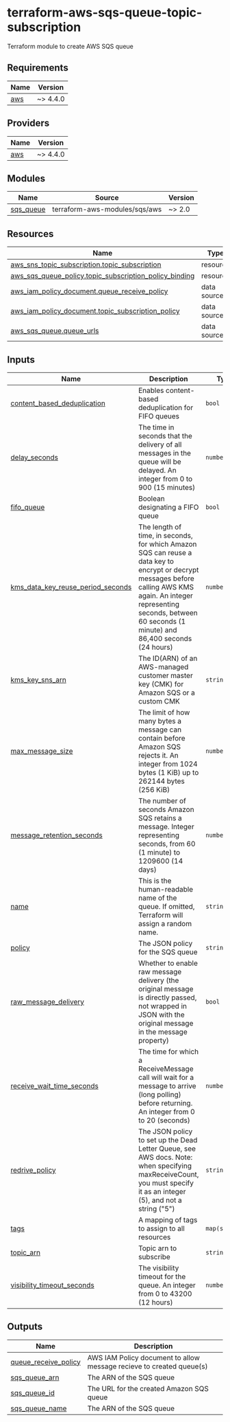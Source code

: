 # terraform-aws-sqs-queue-topic-subscription
Terraform module to create AWS SQS queue

<!-- BEGINNING OF PRE-COMMIT-TERRAFORM DOCS HOOK -->
## Requirements

| Name | Version |
|------|---------|
| <a name="requirement_aws"></a> [aws](#requirement\_aws) | ~> 4.4.0 |

## Providers

| Name | Version |
|------|---------|
| <a name="provider_aws"></a> [aws](#provider\_aws) | ~> 4.4.0 |

## Modules

| Name | Source | Version |
|------|--------|---------|
| <a name="module_sqs_queue"></a> [sqs\_queue](#module\_sqs\_queue) | terraform-aws-modules/sqs/aws | ~> 2.0 |

## Resources

| Name | Type |
|------|------|
| [aws_sns_topic_subscription.topic_subscription](https://registry.terraform.io/providers/hashicorp/aws/latest/docs/resources/sns_topic_subscription) | resource |
| [aws_sqs_queue_policy.topic_subscription_policy_binding](https://registry.terraform.io/providers/hashicorp/aws/latest/docs/resources/sqs_queue_policy) | resource |
| [aws_iam_policy_document.queue_receive_policy](https://registry.terraform.io/providers/hashicorp/aws/latest/docs/data-sources/iam_policy_document) | data source |
| [aws_iam_policy_document.topic_subscription_policy](https://registry.terraform.io/providers/hashicorp/aws/latest/docs/data-sources/iam_policy_document) | data source |
| [aws_sqs_queue.queue_urls](https://registry.terraform.io/providers/hashicorp/aws/latest/docs/data-sources/sqs_queue) | data source |

## Inputs

| Name | Description | Type | Default | Required |
|------|-------------|------|---------|:--------:|
| <a name="input_content_based_deduplication"></a> [content\_based\_deduplication](#input\_content\_based\_deduplication) | Enables content-based deduplication for FIFO queues | `bool` | `null` | no |
| <a name="input_delay_seconds"></a> [delay\_seconds](#input\_delay\_seconds) | The time in seconds that the delivery of all messages in the queue will be delayed. An integer from 0 to 900 (15 minutes) | `number` | `null` | no |
| <a name="input_fifo_queue"></a> [fifo\_queue](#input\_fifo\_queue) | Boolean designating a FIFO queue | `bool` | `null` | no |
| <a name="input_kms_data_key_reuse_period_seconds"></a> [kms\_data\_key\_reuse\_period\_seconds](#input\_kms\_data\_key\_reuse\_period\_seconds) | The length of time, in seconds, for which Amazon SQS can reuse a data key to encrypt or decrypt messages before calling AWS KMS again. An integer representing seconds, between 60 seconds (1 minute) and 86,400 seconds (24 hours) | `number` | `null` | no |
| <a name="input_kms_key_sns_arn"></a> [kms\_key\_sns\_arn](#input\_kms\_key\_sns\_arn) | The ID(ARN) of an AWS-managed customer master key (CMK) for Amazon SQS or a custom CMK | `string` | `null` | no |
| <a name="input_max_message_size"></a> [max\_message\_size](#input\_max\_message\_size) | The limit of how many bytes a message can contain before Amazon SQS rejects it. An integer from 1024 bytes (1 KiB) up to 262144 bytes (256 KiB) | `number` | `null` | no |
| <a name="input_message_retention_seconds"></a> [message\_retention\_seconds](#input\_message\_retention\_seconds) | The number of seconds Amazon SQS retains a message. Integer representing seconds, from 60 (1 minute) to 1209600 (14 days) | `number` | `null` | no |
| <a name="input_name"></a> [name](#input\_name) | This is the human-readable name of the queue. If omitted, Terraform will assign a random name. | `string` | `null` | no |
| <a name="input_policy"></a> [policy](#input\_policy) | The JSON policy for the SQS queue | `string` | `null` | no |
| <a name="input_raw_message_delivery"></a> [raw\_message\_delivery](#input\_raw\_message\_delivery) | Whether to enable raw message delivery (the original message is directly passed, not wrapped in JSON with the original message in the message property) | `bool` | `false` | no |
| <a name="input_receive_wait_time_seconds"></a> [receive\_wait\_time\_seconds](#input\_receive\_wait\_time\_seconds) | The time for which a ReceiveMessage call will wait for a message to arrive (long polling) before returning. An integer from 0 to 20 (seconds) | `number` | `null` | no |
| <a name="input_redrive_policy"></a> [redrive\_policy](#input\_redrive\_policy) | The JSON policy to set up the Dead Letter Queue, see AWS docs. Note: when specifying maxReceiveCount, you must specify it as an integer (5), and not a string ("5") | `string` | `null` | no |
| <a name="input_tags"></a> [tags](#input\_tags) | A mapping of tags to assign to all resources | `map(string)` | `{}` | no |
| <a name="input_topic_arn"></a> [topic\_arn](#input\_topic\_arn) | Topic arn to subscribe | `string` | `null` | no |
| <a name="input_visibility_timeout_seconds"></a> [visibility\_timeout\_seconds](#input\_visibility\_timeout\_seconds) | The visibility timeout for the queue. An integer from 0 to 43200 (12 hours) | `number` | `null` | no |

## Outputs

| Name | Description |
|------|-------------|
| <a name="output_queue_receive_policy"></a> [queue\_receive\_policy](#output\_queue\_receive\_policy) | AWS IAM Policy document to allow message recieve to created queue(s) |
| <a name="output_sqs_queue_arn"></a> [sqs\_queue\_arn](#output\_sqs\_queue\_arn) | The ARN of the SQS queue |
| <a name="output_sqs_queue_id"></a> [sqs\_queue\_id](#output\_sqs\_queue\_id) | The URL for the created Amazon SQS queue |
| <a name="output_sqs_queue_name"></a> [sqs\_queue\_name](#output\_sqs\_queue\_name) | The ARN of the SQS queue |
<!-- END OF PRE-COMMIT-TERRAFORM DOCS HOOK -->